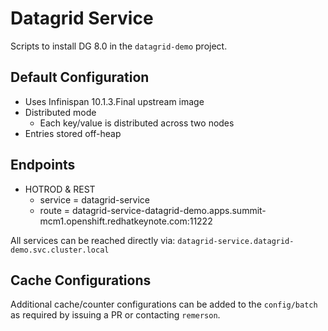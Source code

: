 # Datagrid Service
Scripts to install DG 8.0 in the `datagrid-demo` project.

## Default Configuration
- Uses Infinispan 10.1.3.Final upstream image
- Distributed mode
    - Each key/value is distributed across two nodes
- Entries stored off-heap

## Endpoints
- HOTROD & REST
    - service = datagrid-service
    - route = datagrid-service-datagrid-demo.apps.summit-mcm1.openshift.redhatkeynote.com:11222

All services can be reached directly via:
`datagrid-service.datagrid-demo.svc.cluster.local`

## Cache Configurations
Additional cache/counter configurations can be added to the `config/batch` as required by issuing a PR or contacting `remerson`.
